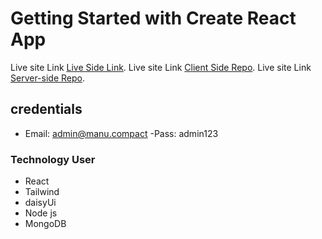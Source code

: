 # Getting Started with Create React App

Live site Link [Live Side Link](https://github.com/facebook/create-react-app).
Live site Link [Client Side Repo](https://github.com/facebook/create-react-app).
Live site Link [Server-side Repo](https://github.com/facebook/create-react-app).

## credentials

- Email: admin@manu.compact
-Pass: admin123

### Technology User

* React
* Tailwind 
* daisyUi
* Node js 
* MongoDB

